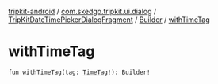 [tripkit-android](../../../index.md) / [com.skedgo.tripkit.ui.dialog](../../index.md) / [TripKitDateTimePickerDialogFragment](../index.md) / [Builder](index.md) / [withTimeTag](./with-time-tag.md)

# withTimeTag

`fun withTimeTag(tag: `[`TimeTag`](../../../com.skedgo.android.common.model/-time-tag/index.md)`!): Builder!`